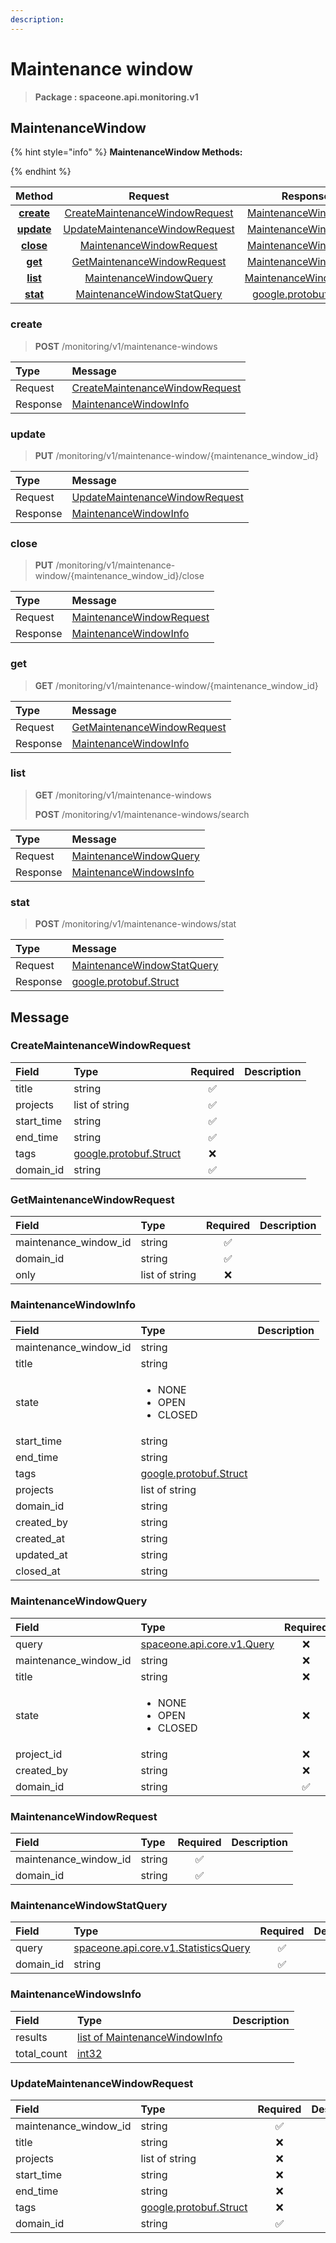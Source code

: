 ```yaml
---
description:  
---
```

# Maintenance window

>  **Package : spaceone.api.monitoring.v1**

## MaintenanceWindow

{% hint style="info" %}
**MaintenanceWindow Methods:**

{%  endhint %}


| Method | Request | Response |
| :-----: | :--------: | :--------: |
| [**create**](maintenance-window.md#create)|   [CreateMaintenanceWindowRequest](maintenance-window.md#createmaintenancewindowrequest) |   [MaintenanceWindowInfo](maintenance-window.md#maintenancewindowinfo) |
| [**update**](maintenance-window.md#update)|   [UpdateMaintenanceWindowRequest](maintenance-window.md#updatemaintenancewindowrequest) |   [MaintenanceWindowInfo](maintenance-window.md#maintenancewindowinfo) |
| [**close**](maintenance-window.md#close)|   [MaintenanceWindowRequest](maintenance-window.md#maintenancewindowrequest) |   [MaintenanceWindowInfo](maintenance-window.md#maintenancewindowinfo) |
| [**get**](maintenance-window.md#get)|   [GetMaintenanceWindowRequest](maintenance-window.md#getmaintenancewindowrequest) |   [MaintenanceWindowInfo](maintenance-window.md#maintenancewindowinfo) |
| [**list**](maintenance-window.md#list)|   [MaintenanceWindowQuery](maintenance-window.md#maintenancewindowquery) |   [MaintenanceWindowsInfo](maintenance-window.md#maintenancewindowsinfo) |
| [**stat**](maintenance-window.md#stat)|   [MaintenanceWindowStatQuery](maintenance-window.md#maintenancewindowstatquery) |  [google.protobuf.Struct](https://github.com/protocolbuffers/protobuf/blob/master/src/google/protobuf/struct.proto)| 
 

 
### create
> **POST** /monitoring/v1/maintenance-windows
>


| Type | Message |
| :--- | :--- |
| Request | [CreateMaintenanceWindowRequest](maintenance-window.md#createmaintenancewindowrequest) |
| Response |  [MaintenanceWindowInfo](maintenance-window.md#maintenancewindowinfo)  |
 
 

 
### update
> **PUT** /monitoring/v1/maintenance-window/{maintenance_window_id}
>


| Type | Message |
| :--- | :--- |
| Request | [UpdateMaintenanceWindowRequest](maintenance-window.md#updatemaintenancewindowrequest) |
| Response |  [MaintenanceWindowInfo](maintenance-window.md#maintenancewindowinfo)  |
 
 

 
### close
> **PUT** /monitoring/v1/maintenance-window/{maintenance_window_id}/close
>


| Type | Message |
| :--- | :--- |
| Request | [MaintenanceWindowRequest](maintenance-window.md#maintenancewindowrequest) |
| Response |  [MaintenanceWindowInfo](maintenance-window.md#maintenancewindowinfo)  |
 
 

 
### get
> **GET** /monitoring/v1/maintenance-window/{maintenance_window_id}
>


| Type | Message |
| :--- | :--- |
| Request | [GetMaintenanceWindowRequest](maintenance-window.md#getmaintenancewindowrequest) |
| Response |  [MaintenanceWindowInfo](maintenance-window.md#maintenancewindowinfo)  |
 
 

 
### list
> **GET** /monitoring/v1/maintenance-windows
>
> **POST** /monitoring/v1/maintenance-windows/search



| Type | Message |
| :--- | :--- |
| Request | [MaintenanceWindowQuery](maintenance-window.md#maintenancewindowquery) |
| Response |  [MaintenanceWindowsInfo](maintenance-window.md#maintenancewindowsinfo)  |
 
 

 
### stat
> **POST** /monitoring/v1/maintenance-windows/stat
>


| Type | Message |
| :--- | :--- |
| Request | [MaintenanceWindowStatQuery](maintenance-window.md#maintenancewindowstatquery) |
| Response | [google.protobuf.Struct](https://github.com/protocolbuffers/protobuf/blob/master/src/google/protobuf/struct.proto) |


## 

## Message

### CreateMaintenanceWindowRequest
| Field | Type | Required | Description |
| :--- | :--- | :---: | :--- |
| title |string|✅| |
| projects |list of string|✅| |
| start_time |string|✅| |
| end_time |string|✅| |
| tags |[google.protobuf.Struct](https://github.com/protocolbuffers/protobuf/blob/master/src/google/protobuf/struct.proto)|❌| |
| domain_id |string|✅| |

### GetMaintenanceWindowRequest
| Field | Type | Required | Description |
| :--- | :--- | :---: | :--- |
| maintenance_window_id |string|✅| |
| domain_id |string|✅| |
| only |list of string|❌| |

### MaintenanceWindowInfo
<table>
  <thead>
    <tr>
      <th style="text-align:left; width:100px;">Field</th>
      <th style="text-align:left">Type</th>
      <th style="text-align:left">Description</th>
    </tr>
  </thead>
  <tbody>
    <tr>
      <td style="text-align:left; width:100px;">maintenance_window_id</td>
      <td style="text-align:left">string</td>
<td style="text-align:left"></td>

   </tr>
    <tr>
      <td style="text-align:left; width:100px;">title</td>
      <td style="text-align:left">string</td>
<td style="text-align:left"></td>

   </tr>
    <tr>
      <td style="text-align:left; width:100px;">state</td>
      <td style="text-align:left"><ul>
          	<li>NONE</li>
          	<li>OPEN</li>
          	<li>CLOSED</li>
        </ul></td>
<td style="text-align:left"></td>

   </tr>
    <tr>
      <td style="text-align:left; width:100px;">start_time</td>
      <td style="text-align:left">string</td>
<td style="text-align:left"></td>

   </tr>
    <tr>
      <td style="text-align:left; width:100px;">end_time</td>
      <td style="text-align:left">string</td>
<td style="text-align:left"></td>

   </tr>
    <tr>
      <td style="text-align:left; width:100px;">tags</td>
      <td style="text-align:left"><a href="https://github.com/protocolbuffers/protobuf/blob/master/src/google/protobuf/struct.proto">google.protobuf.Struct</a></td>
<td style="text-align:left"></td>

   </tr>
    <tr>
      <td style="text-align:left; width:100px;">projects</td>
      <td style="text-align:left">list of string</td>
<td style="text-align:left"></td>

   </tr>
    <tr>
      <td style="text-align:left; width:100px;">domain_id</td>
      <td style="text-align:left">string</td>
<td style="text-align:left"></td>

   </tr>
    <tr>
      <td style="text-align:left; width:100px;">created_by</td>
      <td style="text-align:left">string</td>
<td style="text-align:left"></td>

   </tr>
    <tr>
      <td style="text-align:left; width:100px;">created_at</td>
      <td style="text-align:left">string</td>
<td style="text-align:left"></td>

   </tr>
    <tr>
      <td style="text-align:left; width:100px;">updated_at</td>
      <td style="text-align:left">string</td>
<td style="text-align:left"></td>

   </tr>
    <tr>
      <td style="text-align:left; width:100px;">closed_at</td>
      <td style="text-align:left">string</td>
<td style="text-align:left"></td>

   </tr>
  </tbody>
</table>



### MaintenanceWindowQuery
<table>
  <thead>
    <tr>
      <th style="text-align:left; width:100px;">Field</th>
      <th style="text-align:left">Type</th>
      <th style="text-align:center">Required</th>
      <th style="text-align:left">Description</th>
    </tr>
  </thead>
  <tbody>
    <tr>
      <td style="text-align:left; width:100px;">query</td>
      <td style="text-align:left"><a href="https://spaceone-dev.gitbook.io/api-reference/common-v1/search-query">spaceone.api.core.v1.Query</a></td>
<td style="text-align:center">❌</td>
<td style="text-align:left"></td>
   </tr>
    <tr>
      <td style="text-align:left; width:100px;">maintenance_window_id</td>
      <td style="text-align:left">string</td>
<td style="text-align:center">❌</td>
<td style="text-align:left"></td>
   </tr>
    <tr>
      <td style="text-align:left; width:100px;">title</td>
      <td style="text-align:left">string</td>
<td style="text-align:center">❌</td>
<td style="text-align:left"></td>
   </tr>
    <tr>
      <td style="text-align:left; width:100px;">state</td>
      <td style="text-align:left"><ul>
          	<li>NONE</li>
          	<li>OPEN</li>
          	<li>CLOSED</li>
        </ul></td>
<td style="text-align:center">❌</td>
<td style="text-align:left"></td>
   </tr>
    <tr>
      <td style="text-align:left; width:100px;">project_id</td>
      <td style="text-align:left">string</td>
<td style="text-align:center">❌</td>
<td style="text-align:left"></td>
   </tr>
    <tr>
      <td style="text-align:left; width:100px;">created_by</td>
      <td style="text-align:left">string</td>
<td style="text-align:center">❌</td>
<td style="text-align:left"></td>
   </tr>
    <tr>
      <td style="text-align:left; width:100px;">domain_id</td>
      <td style="text-align:left">string</td>
<td style="text-align:center">✅</td>
<td style="text-align:left"></td>
   </tr>
  </tbody>
</table>



### MaintenanceWindowRequest
| Field | Type | Required | Description |
| :--- | :--- | :---: | :--- |
| maintenance_window_id |string|✅| |
| domain_id |string|✅| |

### MaintenanceWindowStatQuery
| Field | Type | Required | Description |
| :--- | :--- | :---: | :--- |
| query |[spaceone.api.core.v1.StatisticsQuery](https://spaceone-dev.gitbook.io/api-reference/common-v1/statistics-query)|✅| |
| domain_id |string|✅| |

### MaintenanceWindowsInfo
| Field | Type |  Description |
| :--- | :--- | :--- |
| results |[list of MaintenanceWindowInfo](maintenance-window.md#maintenancewindowinfo) | |
| total_count |[int32](https://github.com/protocolbuffers/protobuf/blob/master/src/google/protobuf/type.proto) | |

### UpdateMaintenanceWindowRequest
| Field | Type | Required | Description |
| :--- | :--- | :---: | :--- |
| maintenance_window_id |string|✅| |
| title |string|❌| |
| projects |list of string|❌| |
| start_time |string|❌| |
| end_time |string|❌| |
| tags |[google.protobuf.Struct](https://github.com/protocolbuffers/protobuf/blob/master/src/google/protobuf/struct.proto)|❌| |
| domain_id |string|✅| |
